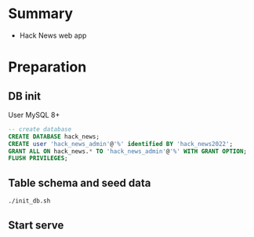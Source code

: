 # Summary

- Hack News web app

# Preparation

## DB init

User MySQL 8+

```sql
-- create database 
CREATE DATABASE hack_news;
CREATE user 'hack_news_admin'@'%' identified BY 'hack_news2022';
GRANT ALL ON hack_news.* TO 'hack_news_admin'@'%' WITH GRANT OPTION;
FLUSH PRIVILEGES;
```

## Table schema and seed data
```bash
./init_db.sh
```

## Start serve